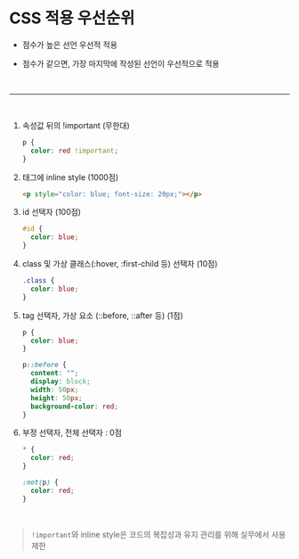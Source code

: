 # CSS 적용 우선순위

- 점수가 높은 선언 우선적 적용

- 점수가 같으면, 가장 마지막에 작성된 선언이 우선적으로 적용
<br />
<hr />
<br />

1. 속성값 뒤의 !important (무한대)

   ```css
   p {
     color: red !important;
   }
   ```

2. 태그에 inline style (1000점)

   ```html
   <p style="color: blue; font-size: 20px;"></p>
   ```

3. id 선택자 (100점)

   ```css
   #id {
     color: blue;
   }
   ```

4. class 및 가상 클래스(:hover, :first-child 등) 선택자 (10점)

   ```css
   .class {
     color: blue;
   }
   ```

5. tag 선택자, 가상 요소 (::before, ::after 등) (1점)

   ```css
   p {
     color: blue;
   }

   p::before {
     content: "";
     display: block;
     width: 50px;
     height: 50px;
     background-color: red;
   }
   ```

6. 부정 선택자, 전체 선택자 : 0점

   ```css
   * {
     color: red;
   }

   :not(p) {
     color: red;
   }
   ```

<br />

> `!important`와 inline style은 코드의 복잡성과 유지 관리를 위해 실무에서 사용 제한
